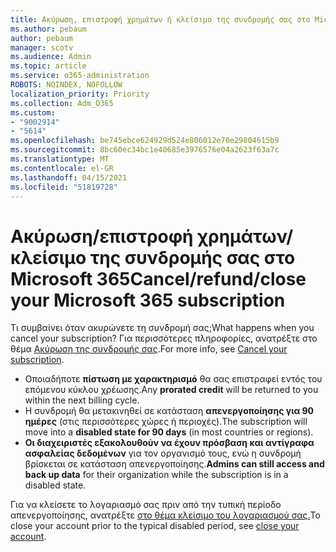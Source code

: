 ```yaml
---
title: Ακύρωση, επιστροφή χρημάτων ή κλείσιμο της συνδρομής σας στο Microsoft 365
ms.author: pebaum
author: pebaum
manager: scotv
ms.audience: Admin
ms.topic: article
ms.service: o365-administration
ROBOTS: NOINDEX, NOFOLLOW
localization_priority: Priority
ms.collection: Adm_O365
ms.custom:
- "9002914"
- "5614"
ms.openlocfilehash: be745ebce624929d524e806012e70e29804615b9
ms.sourcegitcommit: 8bc60ec34bc1e40685e3976576e04a2623f63a7c
ms.translationtype: MT
ms.contentlocale: el-GR
ms.lasthandoff: 04/15/2021
ms.locfileid: "51819728"
---
```

# <a name="cancelrefundclose-your-microsoft-365-subscription"></a><span data-ttu-id="3255b-102">Ακύρωση/επιστροφή χρημάτων/κλείσιμο της συνδρομής σας στο Microsoft 365</span><span class="sxs-lookup"><span data-stu-id="3255b-102">Cancel/refund/close your Microsoft 365 subscription</span></span>

<span data-ttu-id="3255b-103">Τι συμβαίνει όταν ακυρώνετε τη συνδρομή σας;</span><span class="sxs-lookup"><span data-stu-id="3255b-103">What happens when you cancel your subscription?</span></span> <span data-ttu-id="3255b-104">Για περισσότερες πληροφορίες, ανατρέξτε στο θέμα [Ακύρωση της συνδρομής σας](https://docs.microsoft.com/microsoft-365/commerce/subscriptions/cancel-your-subscription?view=o365-worldwide).</span><span class="sxs-lookup"><span data-stu-id="3255b-104">For more info, see [Cancel your subscription](https://docs.microsoft.com/microsoft-365/commerce/subscriptions/cancel-your-subscription?view=o365-worldwide).</span></span>

- <span data-ttu-id="3255b-105">Οποιαδήποτε **πίστωση με χαρακτηρισμό** θα σας επιστραφεί εντός του επόμενου κύκλου χρέωσης.</span><span class="sxs-lookup"><span data-stu-id="3255b-105">Any **prorated credit** will be returned to you within the next billing cycle.</span></span>
- <span data-ttu-id="3255b-106">Η συνδρομή θα μετακινηθεί σε κατάσταση **απενεργοποίησης για 90 ημέρες** (στις περισσότερες χώρες ή περιοχές).</span><span class="sxs-lookup"><span data-stu-id="3255b-106">The subscription will move into a **disabled state for 90 days** (in most countries or regions).</span></span>
- <span data-ttu-id="3255b-107">**Οι διαχειριστές εξακολουθούν να έχουν πρόσβαση και αντίγραφα ασφαλείας δεδομένων** για τον οργανισμό τους, ενώ η συνδρομή βρίσκεται σε κατάσταση απενεργοποίησης.</span><span class="sxs-lookup"><span data-stu-id="3255b-107">**Admins can still access and back up data** for their organization while the subscription is in a disabled state.</span></span>

<span data-ttu-id="3255b-108">Για να κλείσετε το λογαριασμό σας πριν από την τυπική περίοδο απενεργοποίησης, ανατρέξτε [στο θέμα κλείσιμο του λογαριασμού σας.](https://docs.microsoft.com/microsoft-365/commerce/close-your-account?view=o365-worldwide)</span><span class="sxs-lookup"><span data-stu-id="3255b-108">To close your account prior to the typical disabled period, see [close your account](https://docs.microsoft.com/microsoft-365/commerce/close-your-account?view=o365-worldwide).</span></span>
